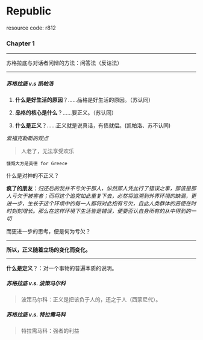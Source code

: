 # Republic
resource code: r812


### Chapter 1 

---
苏格拉底与对话者问辩的方法：问答法（反诘法）

---


##### 苏格拉底 v.s 凯帕洛

1. **什么是好生活的原因**？......品格是好生活的原因。（苏认同）  
   
2. **品格的核心是什么**？......要正义。（苏认同）  
   
3. **什么是正义**？......正义就是说真话，有债就偿。(凯帕洛、苏不认同)

*索福克勒斯的观点*
> 人老了，无法享受欢乐

```
慷慨大方是美德 for Greece
```
什么是对神的不正义？

**疯了的朋友**：*归还后的我并不亏欠于那人，纵然那人凭此行了错误之事，那该是那人亏欠于被害者；而将这个追究如此重复下去，必然将追溯到外界环境的缺漏，更进一步，生长于这个环境中的每一人都将对此抱有亏欠，自此人类群体的恶便在时时刻刻增长。那么在这样环境下生活皆是错误，便要否认自身所有的从中得到的一切*

而更进一步的思考，便是何为亏欠？

---
**所以，正义随着立场的变化而变化。**

---

**什么是定义**？：对一个事物的普遍本质的说明。


##### 苏格拉底 v.s. 波策马尔科
>波策马尔科：正义是把该负于人的，还之于人（西蒙尼代）。



##### 苏格拉底 v.s. 特拉需马科
>特拉需马科：强者的利益


######


